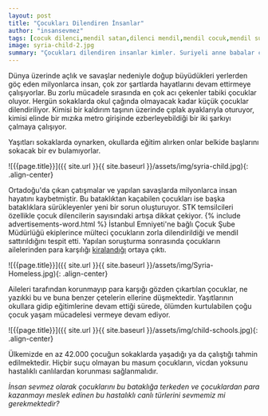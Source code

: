 ```yaml
---
layout: post
title: "Çocukları Dilendiren İnsanlar"
author: "insansevmez"
tags: [cocuk dilenci,mendil satan,dilenci mendil,mendil cocuk,mendil suriye,dilenci cetesi,multeci cocuklar,cocuk kiralık,suriyeli cocuk,suriye dilenci,insansevmez]
image: syria-child-2.jpg
summary: "Çocukları dilendiren insanlar kimler. Suriyeli anne babalar çocuklarını dilendiriyor. Dilenci çetelerine düşen suriyeli çocuklar"
---
```


Dünya üzerinde açlık ve savaşlar nedeniyle doğup büyüdükleri yerlerden göç eden milyonlarca insan, çok zor şartlarda hayatlarını devam ettirmeye çalışıyorlar. Bu zorlu mücadele sırasında en çok acı çekenler tabiki çocuklar oluyor. Hergün sokaklarda okul çağında olmayacak kadar küçük çocuklar dilendiriliyor. Kimisi bir kaldırım taşının üzerinde çıplak ayaklarıyla oturuyor, kimisi elinde bir mızıka metro girişinde ezberleyebildiği bir iki şarkıyı çalmaya çalışıyor.

Yaşıtları sokaklarda oynarken, okullarda eğitim alırken onlar belkide başlarını sokacak bir ev bulamıyorlar.

![{{page.title}}]({{ site.url }}{{ site.baseurl }}/assets/img/syria-child.jpg){: .align-center}

Ortadoğu'da çıkan çatışmalar ve yapılan savaşlarda milyonlarca insan hayatını kaybetmiştir. Bu bataklıktan kaçabilen çocukları ise başka bataklıklara sürükleyenler yeni bir sorun oluşturuyor. STK temsilcileri özellikle çocuk dilencilerin sayısındaki artışa dikkat çekiyor. {% include advertisements-word.html %} İstanbul Emniyeti'ne bağlı Çocuk Şube Müdürlüğü ekiplerince mülteci çocukların zorla dilendirildiği ve mendil sattırıldığını tespit etti. Yapılan soruşturma sonrasında çocukların ailelerinden para karşılığı [kiralandığı](http://www.sozcu.com.tr/2017/gundem/suriyeli-dilenci-cocuklarin-arkasindan-dram-cikti-2006758/) ortaya çıktı. 

![{{page.title}}]({{ site.url }}{{ site.baseurl }}/assets/img/Syria-Homeless.jpg){: .align-center}

Aileleri tarafından korunmayıp para karşığı gözden çıkartılan çocuklar, ne yazıkki bu ve buna benzer çetelerin ellerine düşmektedir. Yaşıtlarının okullara gidip eğitimlerine devam ettiği sürede, ölümden kurtulabilen çoğu çocuk yaşam mücadelesi vermeye devam ediyor. 

![{{page.title}}]({{ site.url }}{{ site.baseurl }}/assets/img/child-schools.jpg){: .align-center}

Ülkemizde en az 42.000 çocuğun sokaklarda yaşadığı ya da çalıştığı tahmin edilmektedir. Hiçbir suçu olmayan bu masum çocukların, vicdan yoksunu hastalıklı canlılardan korunması sağlanmalıdır.

*İnsan sevmez olarak çocuklarını bu bataklığa terkeden ve çocuklardan para kazanmayı meslek edinen bu hastalıklı canlı türlerini sevmemiz mi gerekmektedir?*   